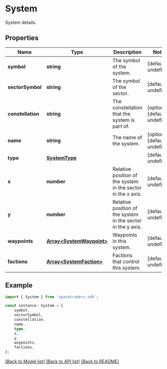 # System

System details.

## Properties

Name | Type | Description | Notes
------------ | ------------- | ------------- | -------------
**symbol** | **string** | The symbol of the system. | [default to undefined]
**sectorSymbol** | **string** | The symbol of the sector. | [default to undefined]
**constellation** | **string** | The constellation that the system is part of. | [optional] [default to undefined]
**name** | **string** | The name of the system. | [optional] [default to undefined]
**type** | [**SystemType**](SystemType.md) |  | [default to undefined]
**x** | **number** | Relative position of the system in the sector in the x axis. | [default to undefined]
**y** | **number** | Relative position of the system in the sector in the y axis. | [default to undefined]
**waypoints** | [**Array&lt;SystemWaypoint&gt;**](SystemWaypoint.md) | Waypoints in this system. | [default to undefined]
**factions** | [**Array&lt;SystemFaction&gt;**](SystemFaction.md) | Factions that control this system. | [default to undefined]

## Example

```typescript
import { System } from 'spacetraders-sdk';

const instance: System = {
    symbol,
    sectorSymbol,
    constellation,
    name,
    type,
    x,
    y,
    waypoints,
    factions,
};
```

[[Back to Model list]](../README.md#documentation-for-models) [[Back to API list]](../README.md#documentation-for-api-endpoints) [[Back to README]](../README.md)
